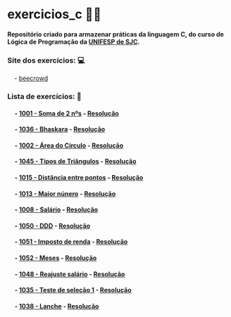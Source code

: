 
# exercicios_c 👩‍💻
#### Repositório criado para armazenar práticas da linguagem <b>C</b>, do curso de <b>Lógica de Programação</b> da [UNIFESP de SJC](https://www.unifesp.br/campus/sjc/).


### Site dos exercícios: 💻

&nbsp;&nbsp;&nbsp; - [beecrowd](https://www.beecrowd.com.br/judge/pt)

### Lista de exercícios: 📝

  #### &nbsp;&nbsp;&nbsp;&nbsp; - [1001 - Soma de 2 nºs](https://www.urionlinejudge.com.br/judge/pt/problems/view/1001) - [Resolução](exercicios_c/exercicio_1001.c)
  
  #### &nbsp;&nbsp;&nbsp;&nbsp; - [1036 - Bhaskara](https://www.urionlinejudge.com.br/judge/pt/problems/view/1036) - [Resolução](exercicios_c/exercicio_1036.c)
  
   #### &nbsp;&nbsp;&nbsp;&nbsp; - [1002 - Área do Círculo](https://www.urionlinejudge.com.br/judge/pt/problems/view/1002) - [Resolução](exercicios_c/exercicio_1002.c)
   
   #### &nbsp;&nbsp;&nbsp;&nbsp; - [1045 - Tipos de Triângulos](https://www.urionlinejudge.com.br/judge/pt/problems/view/1045) - [Resolução](exercicios_c/exercicio_1045.c)
   
   #### &nbsp;&nbsp;&nbsp;&nbsp; - [1015 - Distância entre pontos](https://www.beecrowd.com.br/judge/pt/problems/view/1015) - [Resolução](exercicios_c/exercicio_1015.c)
   
   #### &nbsp;&nbsp;&nbsp;&nbsp; - [1013 - Maior núnero](https://www.beecrowd.com.br/judge/pt/problems/view/1013) - [Resolução](exercicios_c/exercicio_1013.c)
   
   #### &nbsp;&nbsp;&nbsp;&nbsp; - [1008 - Salário](https://www.beecrowd.com.br/judge/pt/problems/view/1008) - [Resolução](exercicios_c/exercicio_1008.c)
   
   #### &nbsp;&nbsp;&nbsp;&nbsp; - [1050 - DDD](https://www.beecrowd.com.br/judge/pt/problems/view/1050) - [Resolução](exercicios_c/exercicio_1050.c)
   
   #### &nbsp;&nbsp;&nbsp;&nbsp; - [1051 - Imposto de renda](https://www.beecrowd.com.br/judge/pt/problems/view/1051) - [Resolução](exercicios_c/exercicio_1051.c)
   
   #### &nbsp;&nbsp;&nbsp;&nbsp; - [1052 - Meses](https://www.beecrowd.com.br/judge/pt/problems/view/1052) - [Resolução](exercicios_c/exercicio_1052.c)
   
   #### &nbsp;&nbsp;&nbsp;&nbsp; - [1048 - Reajuste salário](https://www.beecrowd.com.br/judge/pt/problems/view/1048) - [Resolução](exercicios_c/exercicio_1048.c)
   
   #### &nbsp;&nbsp;&nbsp;&nbsp; - [1035 - Teste de seleção 1](https://www.beecrowd.com.br/judge/pt/problems/view/1035) - [Resolução](exercicios_c/exercicio_1035.c)
   
   #### &nbsp;&nbsp;&nbsp;&nbsp; - [1038 - Lanche](https://www.beecrowd.com.br/judge/pt/problems/view/1038) - [Resolução](exercicios_c/exercicio_1038.c)
  


